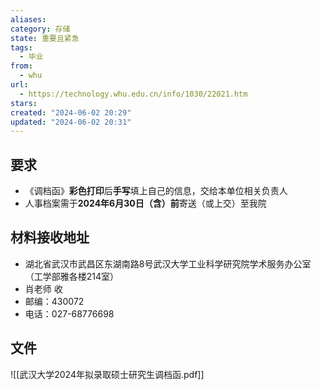 ```yaml
---
aliases: 
category: 存储
state: 重要且紧急
tags:
  - 毕业
from:
  - whu
url:
  - https://technology.whu.edu.cn/info/1030/22021.htm
stars: 
created: "2024-06-02 20:29"
updated: "2024-06-02 20:31"
---
```

## 要求
- 《调档函》**彩色打印**后**手写**填上自己的信息，交给本单位相关负责人
- 人事档案需于**2024年6月30日（含）前**寄送（或上交）至我院
## 材料接收地址
- 湖北省武汉市武昌区东湖南路8号武汉大学工业科学研究院学术服务办公室（工学部雅各楼214室）
- 肖老师 收
- 邮编：430072
- 电话：027-68776698
## 文件
![[武汉大学2024年拟录取硕士研究生调档函.pdf]]
